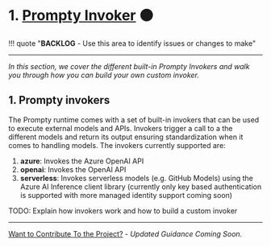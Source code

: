# 1. [Prompty Invoker](https://www.prompty.ai/docs/guides/prompty-invoker) 🟠

!!! quote "**BACKLOG** - Use this area to identify issues or changes to make"

---

_In this section, we cover the different built-in Prompty Invokers and walk you through how you can build your own custom invoker._

## 1. Prompty invokers

The Prompty runtime comes with a set of built-in invokers that can be used to execute external models and APIs. 
Invokers trigger a call to a the different models and return its output ensuring standardization when it comes to handling models. The invokers currently supported are:

1. **azure**: Invokes the Azure OpenAI API
2. **openai**: Invokes the OpenAI API
3. **serverless**: Invokes serverless models (e.g. GitHub Models) using the Azure AI Inference client library (currently only key based authentication is supported with more managed identity support coming soon)


TODO: Explain how invokers work and how to build a custom invoker

---
[Want to Contribute To the Project?](/docs/contributing/) - _Updated Guidance Coming Soon_.
